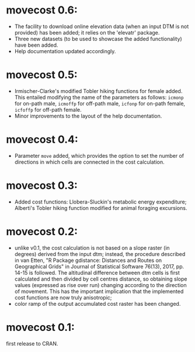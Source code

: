 # movecost 0.6:
* The facility to download online elevation data (when an input DTM is not provided) has been added; it relies on the 'elevatr' package.
* Three new datasets (to be used to showcase the added functionality) have been added.
* Help documentation updated accordingly.

# movecost 0.5:

* Irmischer-Clarke's modified Tobler hiking functions for female added. This entailed modifying the name of the parameters as follows: `icmonp` for on-path male, `icmoffp` for off-path male, `icfonp` for on-path female, `icfoffp` for off-path female.
* Minor improvements to the layout of the help documentation.

# movecost 0.4:

* Parameter `move` added, which provides the option to set the number of directions in which cells are connected in the cost calculation.

# movecost 0.3:

* Added cost functions: Llobera-Sluckin's metabolic energy expenditure; Alberti's Tobler hiking function modified for animal foraging excursions.

# movecost 0.2:

* unlike v0.1, the cost calculation is not based on a slope raster (in degrees) derived from the input dtm; instead, the procedure described in van Etten, "R Package gdistance: Distances and Routes on Geographical Grids" in Journal of Statistical Software 76(13), 2017, pp. 14-15 is followed. The altitudinal difference between dtm cells is first calculated and then divided by cell centres distance, so obtaining slope values (expressed as rise over run) changing according to the direction of movement. This has the important implication that the implemented cost functions are now truly anisotropic; 
* color ramp of the output accumulated cost raster has been changed.

# movecost 0.1:

first release to CRAN.
